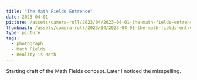 ```yaml
---
title: "The Math Fields Entrence"
date: 2023-04-01
picture: /assets/camera-roll/2023/04/2023-04-01-the-math-fields-entrence/20230401_083858574_iOS.jpg
thumbnail: /assets/camera-roll/2023/04/2023-04-01-the-math-fields-entrence/20230401_083858574_iOS-thumbnail.jpg
type: picture
tags:
  - photograph
  - Math Fields
  - Reality is Math
---
```

Starting draft of the Math Fields concept. Later I noticed the misspelling.